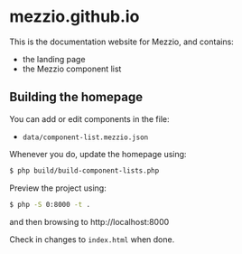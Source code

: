 # mezzio.github.io

This is the documentation website for Mezzio, and contains:

- the landing page
- the Mezzio component list

## Building the homepage

You can add or edit components in the file:

- `data/component-list.mezzio.json`

Whenever you do, update the homepage using:

```bash
$ php build/build-component-lists.php
```

Preview the project using:

```bash
$ php -S 0:8000 -t .
```

and then browsing to http://localhost:8000

Check in changes to `index.html` when done.

